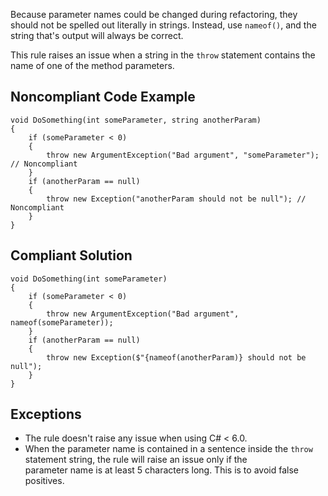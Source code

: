 
Because parameter names could be changed during refactoring, they should not be spelled out literally in strings. Instead, use `nameof()`, and the string that's output will always be correct.

This rule raises an issue when a string in the `throw` statement contains the name of one of the method parameters.

## Noncompliant Code Example


    void DoSomething(int someParameter, string anotherParam)
    {
        if (someParameter < 0)
        {
            throw new ArgumentException("Bad argument", "someParameter");  // Noncompliant
        }
        if (anotherParam == null)
        {
            throw new Exception("anotherParam should not be null"); // Noncompliant
        }
    }


## Compliant Solution


    void DoSomething(int someParameter)
    {
        if (someParameter < 0)
        {
            throw new ArgumentException("Bad argument", nameof(someParameter));
        }
        if (anotherParam == null)
        {
            throw new Exception($"{nameof(anotherParam)} should not be null");
        }
    }


## Exceptions

- The rule doesn't raise any issue when using C# &lt; 6.0.
- When the parameter name is contained in a sentence inside the `throw` statement string, the rule will raise an issue only if the<br>  parameter name is at least 5 characters long. This is to avoid false positives.

